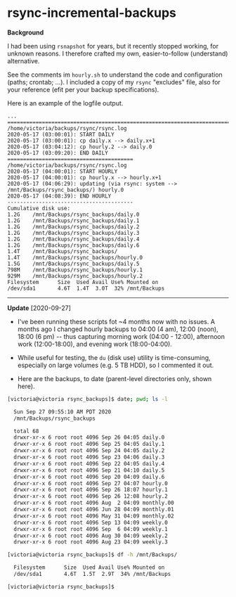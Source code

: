 # rsync-incremental-backups

**Background**

I had been using `rsnapshot` for years, but it recently stopped working, for unknown reasons.  I therefore crafted my own, easier-to-follow (understand) alternative.

See the comments im `hourly.sh` to understand the code and configuration (paths; crontab; ...).  I included a copy of my `rsync` "excludes" file, also for your reference (efit per your backup specifications).

Here is an example of the logfile output.

```
...
==============================================================================
/home/victoria/backups/rsync/rsync.log
2020-05-17 (03:00:01): START DAILY
2020-05-17 (03:00:01): cp daily.x --> daily.x+1
2020-05-17 (03:04:12): cp hourly.2 --> daily.0
2020-05-17 (03:09:20): END DAILY
========================================
/home/victoria/backups/rsync/rsync.log
2020-05-17 (04:00:01): START HOURLY
2020-05-17 (04:00:01): cp hourly.x --> hourly.x+1
2020-05-17 (04:06:29): updating (via rsync: system --> /mnt/Backups/rsync_backups/) hourly.0
2020-05-17 (04:08:39): END HOURLY
----------------------------------------
Cumulative disk use:
1.2G	/mnt/Backups/rsync_backups/daily.0
1.2G	/mnt/Backups/rsync_backups/daily.1
1.2G	/mnt/Backups/rsync_backups/daily.2
1.2G	/mnt/Backups/rsync_backups/daily.3
1.2G	/mnt/Backups/rsync_backups/daily.4
1.2G	/mnt/Backups/rsync_backups/daily.6
1.4T	/mnt/Backups/rsync_backups/
1.4T	/mnt/Backups/rsync_backups/hourly.0
1.5G	/mnt/Backups/rsync_backups/daily.5
798M	/mnt/Backups/rsync_backups/hourly.1
929M	/mnt/Backups/rsync_backups/hourly.2
Filesystem      Size  Used Avail Use% Mounted on
/dev/sda1       4.6T  1.4T  3.0T  32% /mnt/Backups
```

---

**Update** [2020-09-27]

* I've been running these scripts fot ~4 months now with no issues.  A months ago I changed hourly backups to 04:00 (4 am), 12:00 (noon), 18:00 (6 pm) -- thus capturing morning work (04:00 - 12:00), afternoon work (12:00-18:00), and evening work (18:00-04:00).

* While useful for testing, the `du` (disk use) utility is time-consuming, especially on large volumes (e.g. 5 TB HDD), so I commented it out.

* Here are the backups, to date (parent-level directories only, shown here).

```bash
[victoria@victoria rsync_backups]$ date; pwd; ls -l

  Sun Sep 27 09:55:10 AM PDT 2020
  /mnt/Backups/rsync_backups

  total 68
  drwxr-xr-x 6 root root 4096 Sep 26 04:05 daily.0
  drwxr-xr-x 6 root root 4096 Sep 25 04:05 daily.1
  drwxr-xr-x 6 root root 4096 Sep 24 04:05 daily.2
  drwxr-xr-x 6 root root 4096 Sep 23 04:06 daily.3
  drwxr-xr-x 6 root root 4096 Sep 22 04:05 daily.4
  drwxr-xr-x 6 root root 4096 Sep 21 04:10 daily.5
  drwxr-xr-x 6 root root 4096 Sep 20 04:09 daily.6
  drwxr-xr-x 6 root root 4096 Sep 27 04:07 hourly.0
  drwxr-xr-x 6 root root 4096 Sep 26 18:07 hourly.1
  drwxr-xr-x 6 root root 4096 Sep 26 12:08 hourly.2
  drwxr-xr-x 6 root root 4096 Aug  2 04:09 monthly.00
  drwxr-xr-x 6 root root 4096 Jun 28 04:09 monthly.01
  drwxr-xr-x 6 root root 4096 May 31 04:09 monthly.02
  drwxr-xr-x 6 root root 4096 Sep 13 04:09 weekly.0
  drwxr-xr-x 6 root root 4096 Sep  6 04:09 weekly.1
  drwxr-xr-x 6 root root 4096 Aug 30 04:09 weekly.2
  drwxr-xr-x 6 root root 4096 Aug 23 04:09 weekly.3

[victoria@victoria rsync_backups]$ df -h /mnt/Backups/

  Filesystem      Size  Used Avail Use% Mounted on
  /dev/sda1       4.6T  1.5T  2.9T  34% /mnt/Backups

[victoria@victoria rsync_backups]$ 
```
